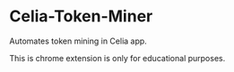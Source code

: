 # Celia-Token-Miner
Automates token mining in Celia app.

This is chrome extension is only for educational purposes.
